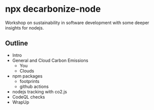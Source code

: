 # npx decarbonize-node

Workshop on sustainability in software development with some deeper insights for nodejs.

## Outline

* Intro
* General and Cloud Carbon Emissions
  * You
  * Clouds
* npm packages
  * footprints
  * github actions
* nodejs tracking with co2.js
* CodeQL checks
* WrapUp